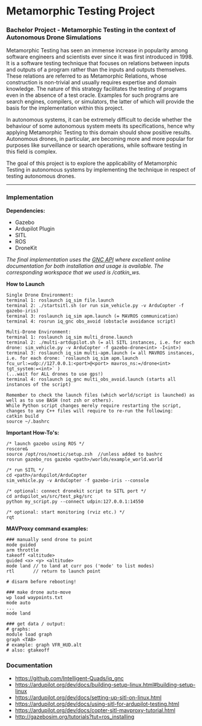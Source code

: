 # Metamorphic Testing Project

### Bachelor Project - Metamorphic Testing in the context of Autonomous Drone Simulations

Metamorphic Testing has seen an immense increase in popularity among software engineers and scientists ever since it was first introduced in 1998. It is a software testing technique that focuses on relations between inputs and outputs of a program rather than the inputs and outputs themselves. These relations are referred to as Metamorphic Relations, whose construction is non-trivial and usually requires expertise and domain knowledge. The nature of this strategy facilitates the testing of programs even in the absence of a test oracle. Examples for such programs are search engines, compilers, or simulators, the latter of which will provide the basis for the implementation within this project.

In autonomous systems, it can be extremely difficult to decide whether the behaviour of some autonomous system meets its specifications, hence why applying Metamorphic Testing to this domain should show positive results. Autonomous drones, in particular, are becoming more and more popular for purposes like
surveillance or search operations, while software testing in this field is complex.

The goal of this project is to explore the applicability of Metamorphic Testing in autonomous systems by implementing the technique in respect of testing autonomous drones.


---

### Implementation

**Dependencies:**
- Gazebo
- Ardupilot Plugin
- SITL
- ROS
- DroneKit

*The final implementation uses the [GNC API](https://github.com/Intelligent-Quads/iq_gnc) where excellent online documentation for both installation and usage is available. The corresponding workspace that we used is /catkin_ws.*
  

**How to Launch**
```
Single Drone Environment:
terminal 1: roslaunch iq_sim file.launch
terminal 2: ./startsitl.sh (or run sim_vehicle.py -v ArduCopter -f gazebo-iris)
terminal 3: roslaunch iq_sim apm.launch (= MAVROS communication)
terminal 4: rosrun iq_gnc obs_avoid (obstacle avoidance script)

Multi-Drone Environment:
terminal 1: roslaunch iq_sim multi_drone.launch
terminal 2: ./multi-artdupilot.sh (= all SITL instances, i.e. for each drone: sim_vehicle.py -v ArduCopter -f gazebo-drone<int> -I<int>)
terminal 3: roslaunch iq_sim multi-apm.launch (= all MAVROS instances, i.e. for each drone: `roslaunch iq_sim apm.launch fcu_url:=udp://127.0.0.1:<port>@<port> mavros_ns:=/drone<int> tgt_system:=<int>` )
(...wait for ALL drones to use gps!)
terminal 4: roslaunch iq_gnc multi_obs_avoid.launch (starts all instances of the script)

Remember to check the launch files (which world/script is launched) as well as to use BASH (not zsh or others).
While Python script changes merely require restarting the script, changes to any C++ files will require to re-run the following:
catkin build
source ~/.bashrc
```
  

**Important How-To's:**
```
/* launch gazebo using ROS */
roscore&
source /opt/ros/noetic/setup.zsh  //unless added to bashrc
rosrun gazebo_ros gazebo <path>/worlds/example_world.world

/* run SITL */
cd <path>/ardupilot/ArduCopter
sim_vehicle.py -v ArduCopter -f gazebo-iris --console

/* optional: connect dronekit script to SITL port */
cd ardupilot_ws/src/test_pkg/src
python my_script.py --connect udpin:127.0.0.1:14550

/* optional: start monitoring (rviz etc.) */
rqt

```
  
  
**MAVProxy command examples:**
```
### manually send drone to point
mode guided
arm throttle
takeoff <altitude>
guided <x> <y> <altitude>
mode land // to land at curr pos ('mode' to list modes)
rtl       // return to launch point

# disarm before rebooting!

### make drone auto-move
wp load waypoints.txt
mode auto
...
mode land

### get data / output:
# graphs:
module load graph
graph <TAB>
# example: graph VFR_HUD.alt
# also: gtakeoff
```


### Documentation

- https://github.com/Intelligent-Quads/iq_gnc
- https://ardupilot.org/dev/docs/building-setup-linux.html#building-setup-linux
- https://ardupilot.org/dev/docs/setting-up-sitl-on-linux.html
- https://ardupilot.org/dev/docs/using-sitl-for-ardupilot-testing.html
- https://ardupilot.org/dev/docs/copter-sitl-mavproxy-tutorial.html
- http://gazebosim.org/tutorials?tut=ros_installing

